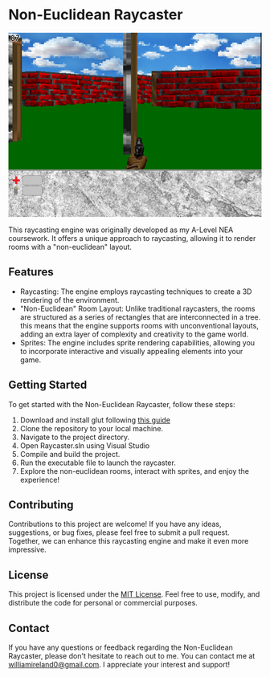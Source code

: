 # Non-Euclidean Raycaster

[![Screenshot](https://github.com/seksea/raycaster_cpp/blob/main/resources/raycaster.png)](https://github.com/seksea/raycaster_cpp/blob/main/resources/raycaster.mp4)

This raycasting engine was originally developed as my A-Level NEA coursework. It offers a unique approach to raycasting, allowing it to render rooms with a "non-euclidean" layout.

## Features

- Raycasting: The engine employs raycasting techniques to create a 3D rendering of the environment.
- "Non-Euclidean" Room Layout: Unlike traditional raycasters, the rooms are structured as a series of rectangles that are interconnected in a tree. this means that the engine supports rooms with unconventional layouts, adding an extra layer of complexity and creativity to the game world.
- Sprites: The engine includes sprite rendering capabilities, allowing you to incorporate interactive and visually appealing elements into your game.

## Getting Started

To get started with the Non-Euclidean Raycaster, follow these steps:

1. Download and install glut following [this guide](https://blog.albertarmea.com/post/40667525183/installing-glut-on-windows)
1. Clone the repository to your local machine.
2. Navigate to the project directory.
3. Open Raycaster.sln using Visual Studio
3. Compile and build the project.
4. Run the executable file to launch the raycaster.
5. Explore the non-euclidean rooms, interact with sprites, and enjoy the experience!

## Contributing

Contributions to this project are welcome! If you have any ideas, suggestions, or bug fixes, please feel free to submit a pull request. Together, we can enhance this raycasting engine and make it even more impressive.

## License

This project is licensed under the [MIT License](LICENSE). Feel free to use, modify, and distribute the code for personal or commercial purposes.

## Contact

If you have any questions or feedback regarding the Non-Euclidean Raycaster, please don't hesitate to reach out to me. You can contact me at [williamireland0@gmail.com](mailto:williamireland0@gmail.com). I appreciate your interest and support!